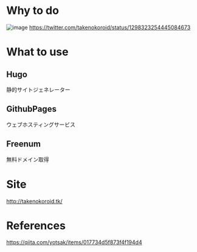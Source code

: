 # Why to do
![image](https://user-images.githubusercontent.com/52944041/91435961-2b7a4200-e8a2-11ea-81b3-aec577125410.png)
https://twitter.com/takenokoroid/status/1298323254445084673

# What to use
## Hugo
静的サイトジェネレーター
## GithubPages
ウェブホスティングサービス
## Freenum
無料ドメイン取得

# Site
http://takenokoroid.tk/
# References
https://qiita.com/yotsak/items/017734d5f873f4f194d4
